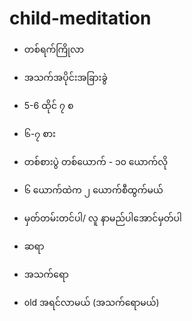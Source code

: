 # child-meditation

- တစ်ရက်ကြိုလာ
- အသက်အပိုင်းအခြားခွဲ
- 5-6 ထိုင် ၇ စ
- ၆-၇ စား
- တစ်စားပွဲ တစ်ယောက် - ၁၀ ယောက်လို
- ၆ ယောက်ထဲက ၂ ယောက်စီထွက်မယ်
- မှတ်တမ်းတင်ပါ/ လူ နာမည်ပါအောင်မှတ်ပါ

-  ဆရာ

-  အသက်ရော
-  old အရင်လာမယ် (အသက်ရောမယ်) 
